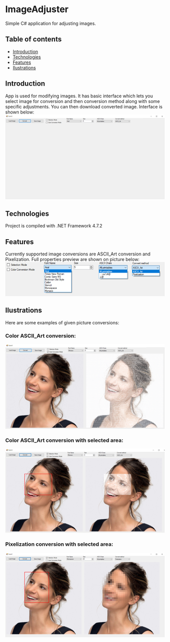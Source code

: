# ImageAdjuster
Simple C# application for adjusting images.

## Table of contents
  * [Introduction](#introduction)
  * [Technologies](#technologies)
  * [Features](#features)
  * [Ilustrations](#ilustrations)


## Introduction
App is used for modifying images. It has basic interface which lets you select image for conversion and then conversion method along with some specific adjustments.
You can then download converted image. Interface is shown below:
![properties](./Image/interface.PNG)

## Technologies
Project is compiled with .NET Framework 4.7.2

## Features
Currently supported image conversions are ASCII_Art conversion and Pixelization. Full properties preview are shown on picture below:
![properties](./Image/vlastnosti.png)

## Ilustrations
Here are some examples of given picture conversions:

### Color ASCII_Art conversion:
![properties](./Image/colorconv.PNG)

### Color ASCII_Art conversion with selected area:
![properties](./Image/comb.PNG)

### Pixelization conversion with selected area:
![properties](./Image/selection.PNG)